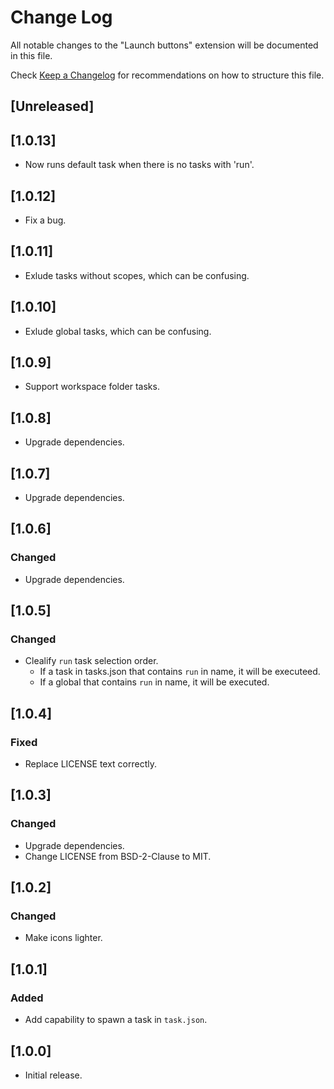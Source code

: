 # Change Log

All notable changes to the "Launch buttons" extension will be documented in this file.

Check [Keep a Changelog](http://keepachangelog.com/) for recommendations on how to structure this file.

## [Unreleased]

## [1.0.13]

- Now runs default task when there is no tasks with 'run'.

## [1.0.12]

- Fix a bug.

## [1.0.11]

- Exlude tasks without scopes, which can be confusing.

## [1.0.10]

- Exlude global tasks, which can be confusing.

## [1.0.9]

- Support workspace folder tasks.

## [1.0.8]

- Upgrade dependencies.

## [1.0.7]

- Upgrade dependencies.

## [1.0.6]

### Changed

- Upgrade dependencies.

## [1.0.5]

### Changed

- Clealify `run` task selection order.
  - If a task in tasks.json that contains `run` in name, it will be executeed.
  - If a global that contains `run` in name, it will be executed.

## [1.0.4]

### Fixed

- Replace LICENSE text correctly.

## [1.0.3]

### Changed

- Upgrade dependencies.
- Change LICENSE from BSD-2-Clause to MIT.

## [1.0.2]

### Changed

- Make icons lighter.

## [1.0.1]

### Added

- Add capability to spawn a task in `task.json`.

## [1.0.0]

- Initial release.
